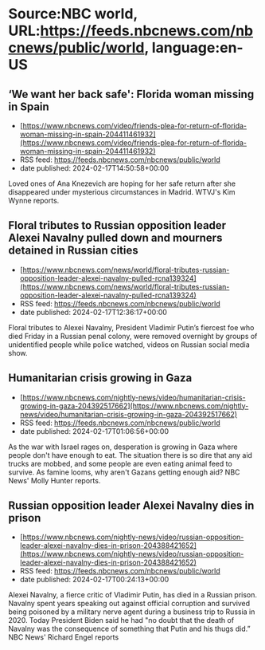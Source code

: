# Source:NBC world, URL:https://feeds.nbcnews.com/nbcnews/public/world, language:en-US

## ‘We want her back safe': Florida woman missing in Spain
 - [https://www.nbcnews.com/video/friends-plea-for-return-of-florida-woman-missing-in-spain-204411461932](https://www.nbcnews.com/video/friends-plea-for-return-of-florida-woman-missing-in-spain-204411461932)
 - RSS feed: https://feeds.nbcnews.com/nbcnews/public/world
 - date published: 2024-02-17T14:50:58+00:00

Loved ones of Ana Knezevich are hoping for her safe return after she disappeared under mysterious circumstances in Madrid. WTVJ's Kim Wynne reports.

## Floral tributes to Russian opposition leader Alexei Navalny pulled down and mourners detained in Russian cities
 - [https://www.nbcnews.com/news/world/floral-tributes-russian-opposition-leader-alexei-navalny-pulled-rcna139324](https://www.nbcnews.com/news/world/floral-tributes-russian-opposition-leader-alexei-navalny-pulled-rcna139324)
 - RSS feed: https://feeds.nbcnews.com/nbcnews/public/world
 - date published: 2024-02-17T12:36:17+00:00

Floral tributes to Alexei Navalny, President Vladimir Putin’s fiercest foe who died Friday in a Russian penal colony, were removed overnight by groups of unidentified people while police watched, videos on Russian social media show.

## Humanitarian crisis growing in Gaza
 - [https://www.nbcnews.com/nightly-news/video/humanitarian-crisis-growing-in-gaza-204392517662](https://www.nbcnews.com/nightly-news/video/humanitarian-crisis-growing-in-gaza-204392517662)
 - RSS feed: https://feeds.nbcnews.com/nbcnews/public/world
 - date published: 2024-02-17T01:06:56+00:00

As the war with Israel rages on, desperation is growing in Gaza where people don't have enough to eat. The situation there is so dire that any aid trucks are mobbed, and some people are even eating animal feed to survive. As famine looms, why aren't Gazans getting enough aid? NBC News' Molly Hunter reports.

## Russian opposition leader Alexei Navalny dies in prison
 - [https://www.nbcnews.com/nightly-news/video/russian-opposition-leader-alexei-navalny-dies-in-prison-204388421652](https://www.nbcnews.com/nightly-news/video/russian-opposition-leader-alexei-navalny-dies-in-prison-204388421652)
 - RSS feed: https://feeds.nbcnews.com/nbcnews/public/world
 - date published: 2024-02-17T00:24:13+00:00

Alexei Navalny, a fierce critic of Vladimir Putin, has died in a Russian prison. Navalny spent years speaking out against official corruption and survived being poisoned by a military nerve agent during a business trip to Russia in 2020. Today President Biden said he had "no doubt that the death of Navalny was the consequence of something that Putin and his thugs did.” NBC News' Richard Engel reports

